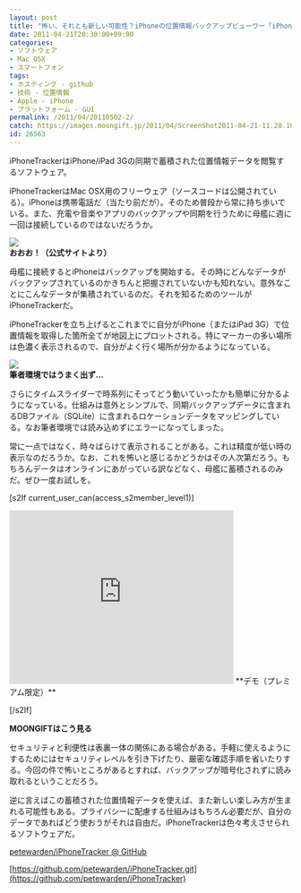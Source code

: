 ```yaml
---
layout: post
title: "怖い、それとも新しい可能性？iPhoneの位置情報バックアップビューワー「iPhoneTracker」"
date: 2011-04-21T20:30:00+09:00
categories:
- ソフトウェア
- Mac OSX
- スマートフォン
tags: 
- ホスティング - github
- 技術 - 位置情報
- Apple - iPhone
- プラットフォーム - GUI
permalink: /2011/04/20110502-2/
catch: https://images.moongift.jp/2011/04/ScreenShot2011-04-21-11.28.10_thumb.png
id: 26563
---
```

iPhoneTrackerはiPhone/iPad 3Gの同期で蓄積された位置情報データを閲覧するソフトウェア。

  

iPhoneTrackerはMac OSX用のフリーウェア（ソースコードは公開されている）。iPhoneは携帯電話だ（当たり前だが）。そのため普段から常に持ち歩いている。また、充電や音楽やアプリのバックアップや同期を行うために母艦に週に一回は接続しているのではないだろうか。

  

![](https://images.moongift.jp/2011/04/southofengland_thumb.png)  
**おおお！（公式サイトより）**

  

母艦に接続するとiPhoneはバックアップを開始する。その時にどんなデータがバックアップされているのかきちんと把握されていないかも知れない。意外なことにこんなデータが集積されているのだ。それを知るためのツールがiPhoneTrackerだ。

  
<!--more-->  

iPhoneTrackerを立ち上げるとこれまでに自分がiPhone（またはiPad 3G）で位置情報を取得した箇所全てが地図上にプロットされる。特にマーカーの多い場所は色濃く表示されるので、自分がよく行く場所が分かるようになっている。

  

![](https://images.moongift.jp/2011/04/ScreenShot2011-04-21-11.28.10_thumb.png)  
**筆者環境ではうまく出ず…**

  

さらにタイムスライダーで時系列にそってどう動いていったかも簡単に分かるようになっている。仕組みは意外とシンプルで、同期バックアップデータに含まれるDBファイル（SQLite）に含まれるロケーションデータをマッピングしている。なお筆者環境では読み込めずにエラーになってしまった。

  

常に一点ではなく、時々ばらけて表示されることがある。これは精度が低い時の表示なのだろうか。なお、これを怖いと感じるかどうかはその人次第だろう。もちろんデータはオンラインにあがっている訳などなく、母艦に蓄積されるのみだ。ぜひ一度お試しを。

  
[s2If current\_user\_can(access\_s2member\_level1)]

<iframe src="http://player.vimeo.com/video/22610355" width="400" height="310" frameborder="0"></iframe>  
**デモ（プレミアム限定）**

[/s2If]  
  
  

**MOONGIFTはこう見る**

  

セキュリティと利便性は表裏一体の関係にある場合がある。手軽に使えるようにするためにはセキュリティレベルを引き下げたり、厳密な確認手順を省いたりする。今回の件で怖いところがあるとすれば、バックアップが暗号化されずに読み取れるということだろう。

  

逆に言えばこの蓄積された位置情報データを使えば、また新しい楽しみ方が生まれる可能性もある。プライバシーに配慮する仕組みはもちろん必要だが、自分のデータであればどう使おうがそれは自由だ。iPhoneTrackerは色々考えさせられるソフトウェアだ。

  

[petewarden/iPhoneTracker @ GitHub](http://petewarden.github.com/iPhoneTracker/)

  

[https://github.com/petewarden/iPhoneTracker.git](https://github.com/petewarden/iPhoneTracker)

